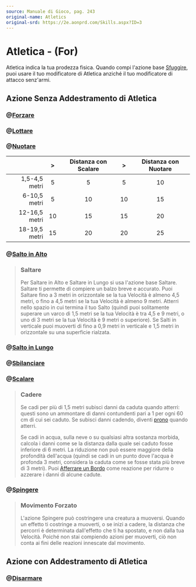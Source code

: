 ```yaml
---
source: Manuale di Gioco, pag. 243
original-name: Atletics
original-srd: https://2e.aonprd.com/Skills.aspx?ID=3
---
```


# Atletica - (For)

Atletica indica la tua prodezza fisica. Quando compi l'azione base
[Sfuggire](/azioni/abilita/sfuggire), puoi usare il tuo modificatore di Atletica
anziché il tuo modificatore di attacco senz'armi.

## Azione Senza Addestramento di Atletica

### @[Forzare](/azioni/abilita/forzare)

### @[Lottare](/azioni/abilita/lottare)

### @[Nuotare](/azioni/abilita/nuotare)

|               |  >  | Distanza con Scalare |  >  | Distanza con Nuotare |
| ------------: | :-: | :------------------: | :-: | :------------------: |
| 1,5-4,5 metri |  5  |          5           |  5  |          10          |
|  6-10,5 metri |  5  |          10          | 10  |          15          |
| 12-16,5 metri | 10  |          15          | 15  |          20          |
| 18-19,5 metri | 15  |          20          | 20  |          25          |

### @[Salto in Alto](/azioni/abilita/salto-in-alto)

> ### Saltare
>
> Per Saltare in Alto e Saltare in Lungo si usa l'azione base Saltare. Saltare
> ti permette di compiere un balzo breve e accurato. Puoi Saltare fino a 3 metri
> in orizzontale se la tua Velocità è almeno 4,5 metri, o fino a 4,5 metri se la
> tua Velocità è almeno 9 metri. Atterri nello spazio in cui termina il tuo
> Salto (quindi puoi solitamente superare un varco di 1,5 metri se la tua
> Velocità è tra 4,5 e 9 metri, o uno di 3 metri se la tua Velocità è 9 metri o
> superiore). Se Salti in verticale puoi muoverti di fino a 0,9 metri in
> verticale e 1,5 metri in orizzontale su una superficie rialzata.

### @[Salto in Lungo](/azioni/abilita/salto-in-lungo)

### @[Sbilanciare](/azioni/abilita/sbilanciare)

### @[Scalare](/azioni/abilita/scalare)

> ### Cadere
>
> Se cadi per più di 1,5 metri subisci danni da caduta quando atterri: questi
> sono un ammontare di danni contundenti pari a 1 per ogni 60 cm di cui sei
> caduto. Se subisci danni cadendo, diventi [prono](/condizioni/prono) quando
> atterri.
>
> Se cadi in acqua, sulla neve o su qualsiasi altra sostanza morbida, calcola i
> danni come se la distanza dalla quale sei caduto fosse inferiore di 6 metri.
> La riduzione non può essere maggiore della profondità dell'acqua (quindi se
> cadi in un punto dove l'acqua è profonda 3 metri, considera la caduta come se
> fosse stata più breve di 3 metri). Puoi
> [Afferrare un Bordo](/azioni/abilita/afferrare-un-bordo) come reazione per
> ridurre o azzerare i danni di alcune cadute.

### @[Spingere](/azioni/abilita/spingere)

> ### Movimento Forzato
>
> L'azione Spingere può costringere una creatura a muoversi. Quando un effetto
> ti costringe a muoverti, o se inizi a cadere, la distanza che percorri è
> determinata dall'effetto che ti ha spostato, e non dalla tua Velocità. Poiché
> non stai compiendo azioni per muoverti, ciò non conta ai fini delle reazioni
> innescate dal movimento.

## Azione con Addestramento di Atletica

### @[Disarmare](/azioni/abilita/disarmare)
